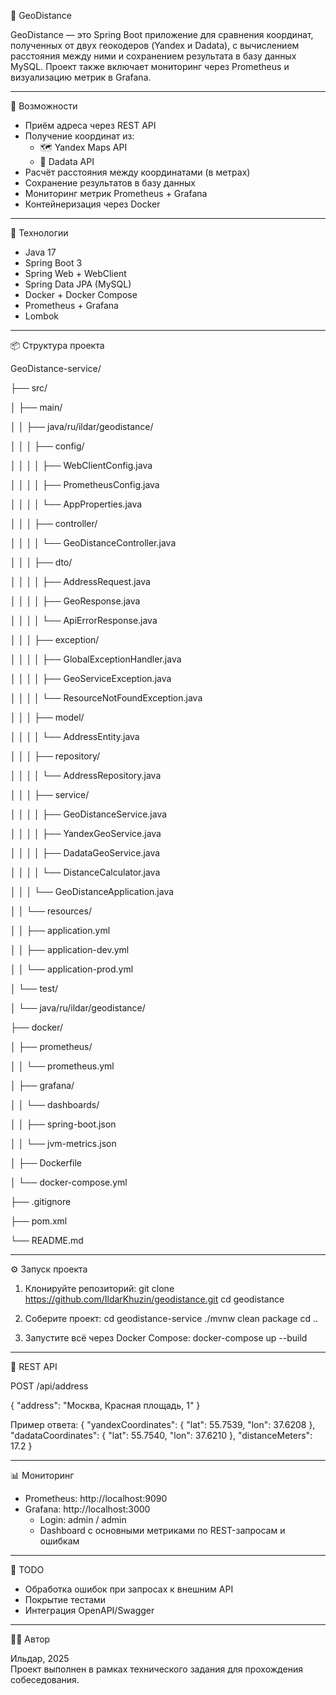 📍 GeoDistance

GeoDistance — это Spring Boot приложение для сравнения координат,
полученных от двух геокодеров (Yandex и Dadata), с вычислением расстояния между ними и сохранением
результата в базу данных MySQL. Проект также включает мониторинг через Prometheus и визуализацию метрик
в Grafana.

------------------------------------------------------------

🚀 Возможности

- Приём адреса через REST API
- Получение координат из:
    - 🗺️ Yandex Maps API
    - 📍 Dadata API
- Расчёт расстояния между координатами (в метрах)
- Сохранение результатов в базу данных
- Мониторинг метрик Prometheus + Grafana
- Контейнеризация через Docker

------------------------------------------------------------

🧱 Технологии

- Java 17
- Spring Boot 3
- Spring Web + WebClient
- Spring Data JPA (MySQL)
- Docker + Docker Compose
- Prometheus + Grafana
- Lombok

------------------------------------------------------------

📦 Структура проекта

GeoDistance-service/

├── src/

│   ├── main/

│   │   ├── java/ru/ildar/geodistance/

│   │   │   ├── config/

│   │   │   │   ├── WebClientConfig.java

│   │   │   │   ├── PrometheusConfig.java

│   │   │   │   └── AppProperties.java

│   │   │   ├── controller/

│   │   │   │   └── GeoDistanceController.java

│   │   │   ├── dto/

│   │   │   │   ├── AddressRequest.java

│   │   │   │   ├── GeoResponse.java

│   │   │   │   └── ApiErrorResponse.java

│   │   │   ├── exception/

│   │   │   │   ├── GlobalExceptionHandler.java

│   │   │   │   ├── GeoServiceException.java

│   │   │   │   └── ResourceNotFoundException.java

│   │   │   ├── model/

│   │   │   │   └── AddressEntity.java

│   │   │   ├── repository/

│   │   │   │   └── AddressRepository.java

│   │   │   ├── service/

│   │   │   │   ├── GeoDistanceService.java

│   │   │   │   ├── YandexGeoService.java

│   │   │   │   ├── DadataGeoService.java

│   │   │   │   └── DistanceCalculator.java

│   │   │   └── GeoDistanceApplication.java

│   │   └── resources/

│   │       ├── application.yml

│   │       ├── application-dev.yml

│   │       └── application-prod.yml

│   └── test/

│       └── java/ru/ildar/geodistance/

├── docker/

│   ├── prometheus/

│   │   └── prometheus.yml

│   ├── grafana/

│   │   └── dashboards/

│   │       ├── spring-boot.json

│   │       └── jvm-metrics.json

│   ├── Dockerfile

│   └── docker-compose.yml

├── .gitignore

├── pom.xml

└── README.md


------------------------------------------------------------

⚙️ Запуск проекта

1. Клонируйте репозиторий:
   git clone https://github.com/IldarKhuzin/geodistance.git
   cd geodistance

2. Соберите проект:
   cd geodistance-service
   ./mvnw clean package
   cd ..

3. Запустите всё через Docker Compose:
   docker-compose up --build

------------------------------------------------------------

🔗 REST API

POST /api/address

{
"address": "Москва, Красная площадь, 1"
}

Пример ответа:
{
"yandexCoordinates": { "lat": 55.7539, "lon": 37.6208 },
"dadataCoordinates": { "lat": 55.7540, "lon": 37.6210 },
"distanceMeters": 17.2
}

------------------------------------------------------------

📊 Мониторинг

- Prometheus: http://localhost:9090
- Grafana: http://localhost:3000
    - Login: admin / admin
    - Dashboard с основными метриками по REST-запросам и ошибкам

------------------------------------------------------------

📝 TODO

- Обработка ошибок при запросах к внешним API
- Покрытие тестами
- Интеграция OpenAPI/Swagger

------------------------------------------------------------

🧑‍💻 Автор

Ильдар, 2025  
Проект выполнен в рамках технического задания для прохождения собеседования.
